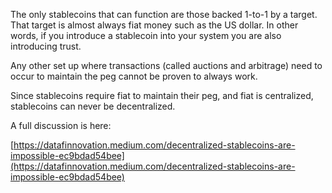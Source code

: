 The only stablecoins that can function are those backed 1-to-1 by a target. That target is almost always fiat money such as the US dollar. In other words, if you introduce a stablecoin into your system you are also introducing trust.

Any other set up where transactions (called auctions and arbitrage) need to occur to maintain the peg cannot be proven to always work.

Since stablecoins require fiat to maintain their peg, and fiat is centralized, stablecoins can never be decentralized.

A full discussion is here:

[https://datafinnovation.medium.com/decentralized-stablecoins-are-impossible-ec9bdad54bee](https://datafinnovation.medium.com/decentralized-stablecoins-are-impossible-ec9bdad54bee)